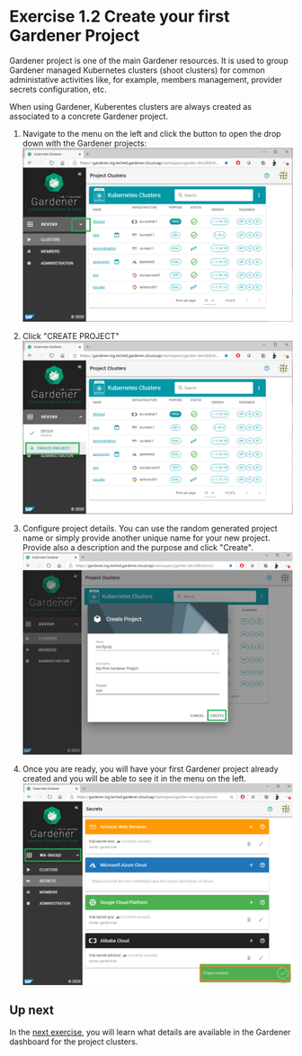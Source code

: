 # Exercise 1.2 Create your first Gardener Project

Gardener project is one of the main Gardener resources. It is used to group Gardener managed Kubernetes clusters (shoot clusters) for common administative activities like, for example, members management, provider secrets configuration, etc.

When using Gardener, Kuberentes clusters are always created as associated to a concrete Gardener project.

1. Navigate to the menu on the left and click the button to open the drop down with the Gardener projects:
<br>![Gardener Dashboard](./images/21_drop_down_projects.png)

2. Click "CREATE PROJECT"
<br>![Gardener Dashboard](./images/22_create_project.png)

3. Configure project details. You can use the random generated project name or simply provide another unique name for your new project. Provide also a description and the purpose and click "Create".
  <br>![Gardener Dashboard](./images/23_project_details.png)

4. Once you are ready, you will have your first Gardener project already created and you will be able to see it in the menu on the left.
<br>![Gardener Dashboard](./images/24_project_created.png)

## Up next
In the [next exercise](../ex1_beginners/03_project_clusters.md), you will learn what details are available in the Gardener dashboard for the project clusters.


